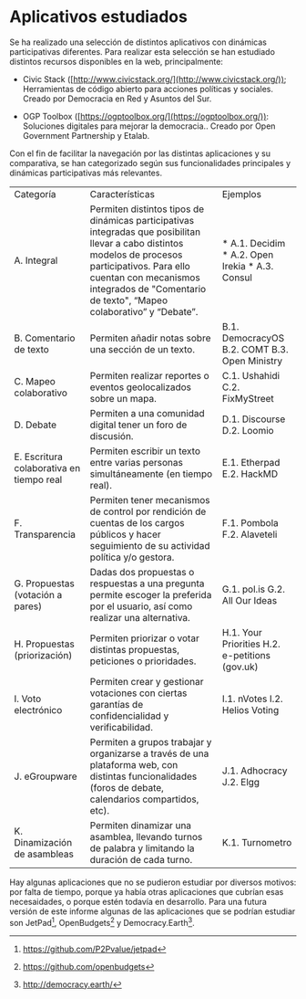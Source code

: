 # Aplicativos estudiados

Se ha realizado una selección de distintos aplicativos con dinámicas participativas diferentes. Para realizar esta selección se han estudiado distintos recursos disponibles en la web, principalmente: 

* Civic Stack ([http://www.civicstack.org/](http://www.civicstack.org/)); Herramientas de código abierto para acciones políticas y sociales. Creado por Democracia en Red y Asuntos del Sur. 

* OGP Toolbox ([https://ogptoolbox.org/](https://ogptoolbox.org/)): Soluciones digitales para mejorar la democracia.. Creado por Open Government Partnership y Etalab. 

Con el fin de facilitar la navegación por las distintas aplicaciones y su comparativa, se han categorizado según sus funcionalidades principales y dinámicas participativas más relevantes.

<table>
  <tr>
    <td>Categoría</td>
    <td>Características</td>
    <td>Ejemplos</td>
  </tr>
  <tr>
    <td>A. Integral</td>
    <td>Permiten distintos tipos de dinámicas participativas integradas que posibilitan llevar a cabo distintos modelos de procesos participativos. Para ello cuentan con mecanismos integrados de "Comentario de texto", “Mapeo colaborativo” y “Debate”.</td>
    <td>
    * A.1. Decidim 
    * A.2. Open Irekia
    * A.3. Consul
    </td>
  </tr>
  <tr>
    <td>B. Comentario de texto</td>
    <td>Permiten añadir notas sobre una sección de un texto.</td>
    <td>B.1. DemocracyOS
B.2. COMT
B.3. Open Ministry</td>
  </tr>
  <tr>
    <td>C. Mapeo colaborativo</td>
    <td>Permiten realizar reportes o eventos geolocalizados sobre un mapa. </td>
    <td>C.1. Ushahidi
C.2. FixMyStreet</td>
  </tr>
  <tr>
    <td>D. Debate</td>
    <td>Permiten a una comunidad digital tener un foro de discusión. </td>
    <td>D.1. Discourse
D.2. Loomio</td>
  </tr>
  <tr>
    <td>E. Escritura colaborativa en tiempo real </td>
    <td>Permiten escribir un texto entre varias personas simultáneamente (en tiempo real). </td>
    <td>E.1. Etherpad
E.2. HackMD</td>
  </tr>
  <tr>
    <td>F. Transparencia</td>
    <td>Permiten tener mecanismos de control por rendición de cuentas de los cargos públicos y hacer seguimiento de su actividad política y/o gestora. </td>
    <td>F.1. Pombola
F.2. Alaveteli</td>
  </tr>
  <tr>
    <td>G. Propuestas (votación a pares)</td>
    <td>Dadas dos propuestas o respuestas a una pregunta permite escoger la preferida por el usuario, así como realizar una alternativa. </td>
    <td>G.1. pol.is
G.2. All Our Ideas</td>
  </tr>
  <tr>
    <td>H. Propuestas (priorización)</td>
    <td>Permiten priorizar o votar distintas propuestas, peticiones o prioridades. </td>
    <td>H.1. Your Priorities
H.2. e-petitions (gov.uk)</td>
  </tr>
  <tr>
    <td>I. Voto electrónico</td>
    <td>Permiten crear y gestionar votaciones con ciertas garantías de confidencialidad y verificabilidad. </td>
    <td>I.1. nVotes
I.2. Helios Voting</td>
  </tr>
  <tr>
    <td>J. eGroupware</td>
    <td>Permiten a grupos trabajar y organizarse a través de una plataforma web, con distintas funcionalidades (foros de debate, calendarios compartidos, etc). </td>
    <td>J.1. Adhocracy
J.2. Elgg</td>
  </tr>
  <tr>
    <td>K. Dinamización de asambleas</td>
    <td>Permiten dinamizar una asamblea, llevando turnos de palabra y limitando la duración de cada turno. </td>
    <td>K.1. Turnometro
</td>
  </tr>
</table>

Hay algunas aplicaciones que no se pudieron estudiar por diversos motivos: por falta de tiempo, porque ya había otras aplicaciones que cubrían esas necesaidades, o porque estén todavía en desarrollo. Para una futura versión de este informe algunas de las aplicaciones que se podrían estudiar son JetPad[^1], OpenBudgets[^2] y Democracy.Earth[^3].

[^1]: https://github.com/P2Pvalue/jetpad
[^2]: https://github.com/openbudgets
[^3]: http://democracy.earth/
